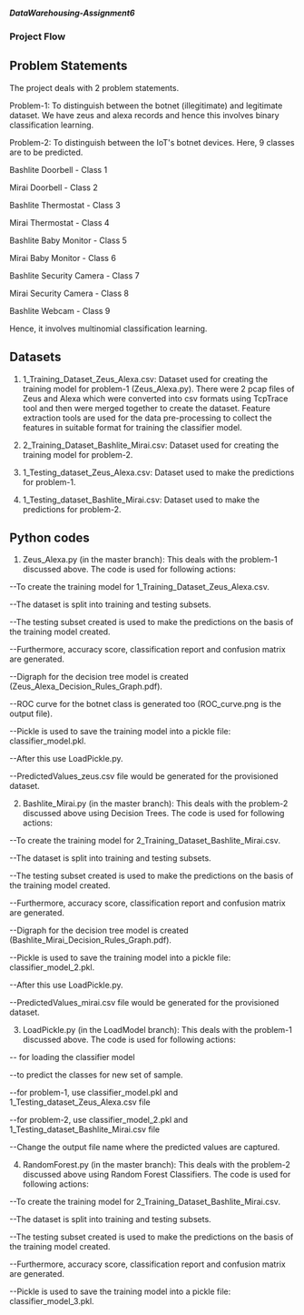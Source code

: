 ##### DataWarehousing-Assignment6

### Project Flow

## Problem Statements

The project deals with 2 problem statements. 

Problem-1: To distinguish between the botnet (illegitimate) and legitimate dataset. We have zeus and alexa records and hence this involves binary classification learning.

Problem-2: To distinguish between the IoT's botnet devices. Here, 9 classes are to be predicted.

Bashlite Doorbell - Class 1

Mirai Doorbell - Class 2

Bashlite Thermostat - Class 3

Mirai Thermostat - Class 4

Bashlite Baby Monitor - Class 5

Mirai Baby Monitor - Class 6

Bashlite Security Camera - Class 7

Mirai Security Camera - Class 8

Bashlite Webcam - Class 9 

Hence, it involves multinomial classification learning.

## Datasets
1) 1_Training_Dataset_Zeus_Alexa.csv: Dataset used for creating the training model for problem-1 (Zeus_Alexa.py). There were 2 pcap files of Zeus and Alexa which were converted into csv formats using TcpTrace tool and then were merged together to create the dataset. Feature extraction tools are used for the data pre-processing to collect the features in suitable format for training the classifier model.

2) 2_Training_Dataset_Bashlite_Mirai.csv: Dataset used for creating the training model for problem-2.

3) 1_Testing_dataset_Zeus_Alexa.csv: Dataset used to make the predictions for problem-1.

4) 1_Testing_dataset_Bashlite_Mirai.csv: Dataset used to make the predictions for problem-2.

## Python codes
1) Zeus_Alexa.py (in the master branch): This deals with the problem-1 discussed above. The code is used for following actions: 

--To create the training model for 1_Training_Dataset_Zeus_Alexa.csv. 

--The dataset is split into training and testing subsets. 

--The testing subset created is used to make the predictions on the basis of the training model created.

--Furthermore, accuracy score, classification report and confusion matrix are generated. 

--Digraph for the decision tree model is created (Zeus_Alexa_Decision_Rules_Graph.pdf).

--ROC curve for the botnet class is generated too (ROC_curve.png is the output file).

--Pickle is used to save the training model into a pickle file: classifier_model.pkl.

--After this use LoadPickle.py.

--PredictedValues_zeus.csv file would be generated for the provisioned dataset.

2) Bashlite_Mirai.py (in the master branch): This deals with the problem-2 discussed above using Decision Trees. The code is used for following actions: 

--To create the training model for 2_Training_Dataset_Bashlite_Mirai.csv. 

--The dataset is split into training and testing subsets. 

--The testing subset created is used to make the predictions on the basis of the training model created.

--Furthermore, accuracy score, classification report and confusion matrix are generated. 

--Digraph for the decision tree model is created (Bashlite_Mirai_Decision_Rules_Graph.pdf).

--Pickle is used to save the training model into a pickle file: classifier_model_2.pkl.

--After this use LoadPickle.py.

--PredictedValues_mirai.csv file would be generated for the provisioned dataset.


3) LoadPickle.py (in the LoadModel branch): This deals with the problem-1 discussed above. The code is used for following actions: 

-- for loading the classifier model

--to predict the classes for new set of sample.

--for problem-1, use classifier_model.pkl and 1_Testing_dataset_Zeus_Alexa.csv file

--for problem-2, use classifier_model_2.pkl and 1_Testing_dataset_Bashlite_Mirai.csv file

--Change the output file name where the predicted values are captured.

4) RandomForest.py (in the master branch): This deals with the problem-2 discussed above using Random Forest Classifiers. The code is used for following actions: 

--To create the training model for 2_Training_Dataset_Bashlite_Mirai.csv. 

--The dataset is split into training and testing subsets. 

--The testing subset created is used to make the predictions on the basis of the training model created.

--Furthermore, accuracy score, classification report and confusion matrix are generated. 

--Pickle is used to save the training model into a pickle file: classifier_model_3.pkl.




